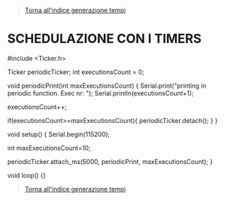 >[Torna all'indice generazione tempi](indexgenerazionetempi.md)  

# **SCHEDULAZIONE CON I TIMERS**

#include <Ticker.h>
 
Ticker periodicTicker;
int executionsCount = 0;
 
void periodicPrint(int maxExecutionsCount) {
  Serial.print("printing in periodic function. Exec nr: ");
  Serial.println(executionsCount+1);
 
  executionsCount++;
 
  if(executionsCount>=maxExecutionsCount){
    periodicTicker.detach();
  }
}
 
void setup() {
  Serial.begin(115200);
 
  int maxExecutionsCount=10;
   
  periodicTicker.attach_ms(5000, periodicPrint, maxExecutionsCount);
}
 
void loop() {}


>[Torna all'indice generazione tempi](indexgenerazionetempi.md)  
